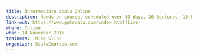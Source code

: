 ```yaml
---
title: Intermediate Scala Online
description: Hands-on course, scheduled over 30 days, 36 lectures, 10 hours of video, weekly office hours (videoconference), individual support
link-out: https://www.getscala.com/index.html?live
where: Online
when: 14 November 2016
trainers:  Mike Slinn
organizer: ScalaCourses.com
---
```

